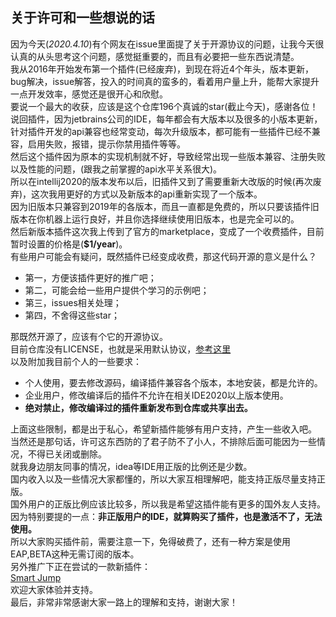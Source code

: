 ## 关于许可和一些想说的话
因为今天(_2020.4.10_)有个网友在issue里面提了关于开源协议的问题，让我今天很认真的从头思考这个问题，感觉挺重要的，而且有必要把一些东西说清楚。  
我从2016年开始发布第一个插件(已经废弃)，到现在将近4个年头，版本更新，bug解决，issue解答，投入的时间真的蛮多的，看着用户量上升，能帮大家提升一点开发效率，感觉还是很开心和欣慰。  
要说一个最大的收获，应该是这个仓库196个真诚的star(截止今天)，感谢各位！  
说回插件，因为jetbrains公司的IDE，每年都会有大版本以及很多的小版本更新，针对插件开发的api兼容也经常变动，每次升级版本，都可能有一些插件已经不兼容，启用失败，报错，提示你禁用插件等等。  
然后这个插件因为原本的实现机制就不好，导致经常出现一些版本兼容、注册失败以及性能的问题，(跟我之前掌握的api水平关系很大)。  
所以在intellij2020的版本发布以后，旧插件又到了需要重新大改版的时候(再次废弃)，这次我用更好的方式以及新版本的api重新实现了一个版本。  
因为旧版本只兼容到2019年的各版本，而且一直都是免费的，所以只要该插件旧版本在你机器上运行良好，并且你选择继续使用旧版本，也是完全可以的。  
然后新版本插件这次我上传到了官方的marketplace，变成了一个收费插件，目前暂时设置的价格是(**$1/year**)。  
有些用户可能会有疑问，既然插件已经变成收费，那这代码开源的意义是什么？  
* 第一，方便该插件更好的推广吧；
* 第二，可能会给一些用户提供个学习的示例吧；
* 第三，issues相关处理；
* 第四，不舍得这些star；

那既然开源了，应该有个它的开源协议。  
目前仓库没有LICENSE，也就是采用默认协议，[参考这里](https://help.github.com/cn/github/creating-cloning-and-archiving-repositories/licensing-a-repository)  
以及附加我目前个人的一些要求：
* 个人使用，要去修改源码，编译插件兼容各个版本，本地安装，都是允许的。
* 企业用户，修改编译后的插件不允许在相关IDE2020以上版本使用。
* **绝对禁止，修改编译过的插件重新发布到仓库或共享出去。**

上面这些限制，都是出于私心，希望新插件能够有用户支持，产生一些收入吧。  
当然还是那句话，许可这东西防的了君子防不了小人，不排除后面可能因为一些情况，不得已关闭或删除。  
就我身边朋友同事的情况，idea等IDE用正版的比例还是少数。  
国内收入以及一些情况大家都懂的，所以大家互相理解吧，能支持正版尽量支持正版。  
国外用户的正版比例应该比较多，所以我是希望这插件能有更多的国外友人支持。  
因为特别要提的一点：**非正版用户的IDE，就算购买了插件，也是激活不了，无法使用。**  
所以大家购买插件前，需要注意一下，免得破费了，还有一种方案是使用EAP,BETA这种无需订阅的版本。  
另外推广下正在尝试的一款新插件：  
[Smart Jump](https://plugins.jetbrains.com/plugin/14053-smart-jump)  
欢迎大家体验并支持。  
最后，非常非常感谢大家一路上的理解和支持，谢谢大家！  





